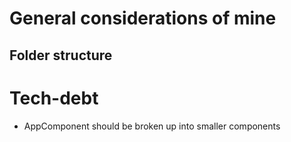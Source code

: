 # General considerations of mine

## Folder structure

# Tech-debt

- AppComponent should be broken up into smaller components
